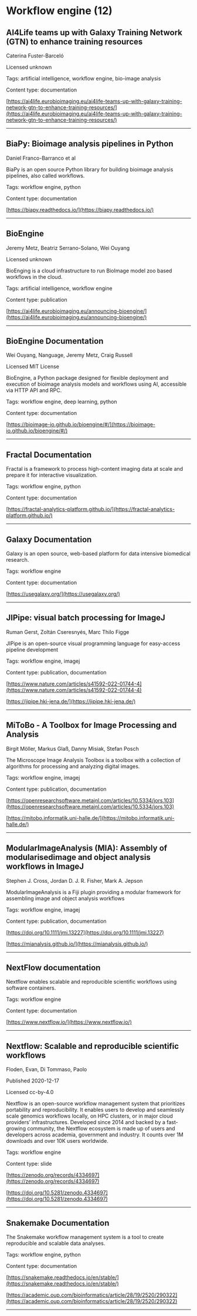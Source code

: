 # Workflow engine (12)
## AI4Life teams up with Galaxy Training Network (GTN) to enhance training resources

Caterina Fuster-Barceló

Licensed unknown



Tags: artificial intelligence, workflow engine, bio-image analysis

Content type: documentation

[https://ai4life.eurobioimaging.eu/ai4life-teams-up-with-galaxy-training-network-gtn-to-enhance-training-resources/](https://ai4life.eurobioimaging.eu/ai4life-teams-up-with-galaxy-training-network-gtn-to-enhance-training-resources/)


---

## BiaPy: Bioimage analysis pipelines in Python

Daniel Franco-Barranco et al



BiaPy is an open source Python library for building bioimage analysis pipelines, also called workflows.

Tags: workflow engine, python

Content type: documentation

[https://biapy.readthedocs.io/](https://biapy.readthedocs.io/)


---

## BioEngine

Jeremy Metz, Beatriz Serrano-Solano, Wei Ouyang

Licensed unknown



BioEnging is a cloud infrastructure to run BioImage model zoo based workflows in the cloud.

Tags: artificial intelligence, workflow engine

Content type: publication

[https://ai4life.eurobioimaging.eu/announcing-bioengine/](https://ai4life.eurobioimaging.eu/announcing-bioengine/)


---

## BioEngine Documentation

Wei Ouyang, Nanguage, Jeremy Metz, Craig Russell

Licensed MIT License



BioEngine, a Python package designed for flexible deployment and execution of bioimage analysis models and workflows using AI, accessible via HTTP API and RPC.

Tags: workflow engine, deep learning, python

Content type: documentation

[https://bioimage-io.github.io/bioengine/#/](https://bioimage-io.github.io/bioengine/#/)


---

## Fractal Documentation



Fractal is a framework to process high-content imaging data at scale and prepare it for interactive visualization.

Tags: workflow engine, python

Content type: documentation

[https://fractal-analytics-platform.github.io/](https://fractal-analytics-platform.github.io/)


---

## Galaxy Documentation



Galaxy is an open source, web-based platform for data intensive biomedical research.

Tags: workflow engine

Content type: documentation

[https://usegalaxy.org/](https://usegalaxy.org/)


---

## JIPipe: visual batch processing for ImageJ

Ruman Gerst, Zoltán Cseresnyés, Marc Thilo Figge



JIPipe is an open-source visual programming language for easy-access pipeline development

Tags: workflow engine, imagej

Content type: publication, documentation

[https://www.nature.com/articles/s41592-022-01744-4](https://www.nature.com/articles/s41592-022-01744-4)

[https://jipipe.hki-jena.de/](https://jipipe.hki-jena.de/)


---

## MiToBo - A Toolbox for Image Processing and Analysis

Birgit Möller, Markus Glaß, Danny Misiak, Stefan Posch



The Microscope Image Analysis Toolbox is a toolbox with a collection of algorithms for processing and analyzing digital images.

Tags: workflow engine, imagej

Content type: publication, documentation

[https://openresearchsoftware.metajnl.com/articles/10.5334/jors.103](https://openresearchsoftware.metajnl.com/articles/10.5334/jors.103)

[https://mitobo.informatik.uni-halle.de/](https://mitobo.informatik.uni-halle.de/)


---

## ModularImageAnalysis (MIA): Assembly of modularisedimage and object analysis workflows in ImageJ

Stephen J. Cross, Jordan D. J. R. Fisher, Mark A. Jepson



ModularImageAnalysis is a Fiji plugin providing a modular framework for assembling image and object analysis workflows

Tags: workflow engine, imagej

Content type: publication, documentation

[https://doi.org/10.1111/jmi.13227](https://doi.org/10.1111/jmi.13227)

[https://mianalysis.github.io/](https://mianalysis.github.io/)


---

## NextFlow documentation



Nextflow enables scalable and reproducible scientific workflows using software containers.

Tags: workflow engine

Content type: documentation

[https://www.nextflow.io/](https://www.nextflow.io/)


---

## Nextflow: Scalable and reproducible scientific workflows

Floden, Evan, Di Tommaso, Paolo

Published 2020-12-17

Licensed cc-by-4.0



Nextflow is an open-source workflow management system that prioritizes portability and reproducibility. It enables users to develop and seamlessly scale genomics workflows locally, on HPC clusters, or in major cloud providers&rsquo; infrastructures. Developed since 2014 and backed by a fast-growing community, the Nextflow ecosystem is made up of users and developers across academia, government and industry. It counts over 1M downloads and over 10K users worldwide.

Tags: workflow engine

Content type: slide

[https://zenodo.org/records/4334697](https://zenodo.org/records/4334697)

[https://doi.org/10.5281/zenodo.4334697](https://doi.org/10.5281/zenodo.4334697)


---

## Snakemake Documentation



The Snakemake workflow management system is a tool to create reproducible and scalable data analyses.

Tags: workflow engine, python

Content type: documentation

[https://snakemake.readthedocs.io/en/stable/](https://snakemake.readthedocs.io/en/stable/)

[https://academic.oup.com/bioinformatics/article/28/19/2520/290322](https://academic.oup.com/bioinformatics/article/28/19/2520/290322)


---

